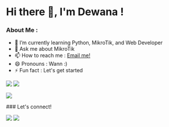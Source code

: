 # Hi there 👋, I'm Dewana !
### About Me :
- 🌱 I’m currently learning Python, MikroTik, and Web Developer </br>
- 💬 Ask me about MikroTik </br>
- 📫 How to reach me : <a href="mailto:dewanakretarta29@gmail.com">Email me!</a></br>
- 😄 Pronouns : Wann :) </br>
- ⚡ Fun fact : Let's get started </br>
<p>
    <img src="https://img.shields.io/badge/Text%20Editor-Visual%20Studio%20Code-blue?&logo=visual%20studio%20code&logoColor=blue" />
    <img src="https://gpvc.arturio.dev/dewanakl" />
</p>
<p>
    <img src="https://github-readme-stats.vercel.app/api?username=dewanakl" />
</p>
### Let's connect!
<p>
    <a href="https://facebook.com/dewana.kael" target="blank"><img src="https://img.shields.io/badge/@dewanakl-30302f?style=flat&logo=twitter" /></a>
    <a href="https://twitter.com/dewana_kl" target="blank"><img src="https://img.shields.io/badge/@dewanakl-30302f?style=flat&logo=twitter" /></a>
</p>

